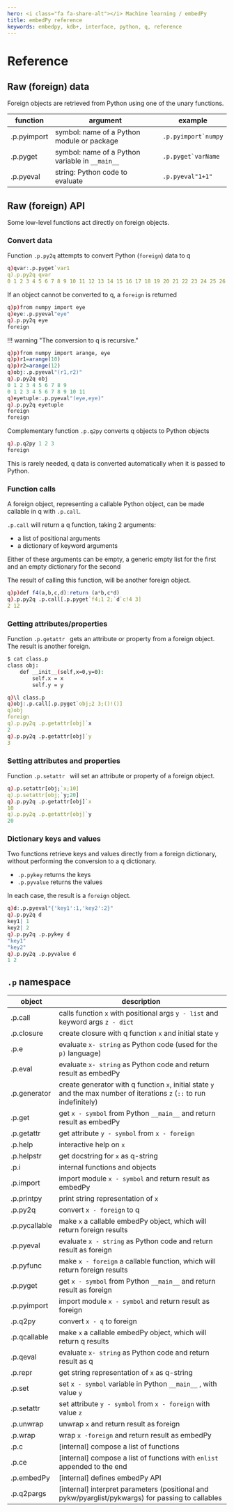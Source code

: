 ```yaml
---
hero: <i class="fa fa-share-alt"></i> Machine learning / embedPy
title: embedPy reference
keywords: embedpy, kdb+, interface, python, q, reference
---
```


# Reference 


## Raw (foreign) data

Foreign objects are retrieved from Python using one of the unary functions.

function    | argument                                        | example
------------|-------------------------------------------------|--------------
.p.pyimport | symbol: name of a Python module or package      | ``.p.pyimport`numpy``
.p.pyget    | symbol: name of a Python variable in `__main__` | ``.p.pyget`varName``
.p.pyeval   | string: Python code to evaluate                 | `.p.pyeval"1+1"`


## Raw (foreign) API

Some low-level functions act directly on foreign objects.


### Convert data 

Function `.p.py2q` attempts to convert Python (`foreign`) data to q

```q
q)qvar:.p.pyget`var1
q).p.py2q qvar
0 1 2 3 4 5 6 7 8 9 10 11 12 13 14 15 16 17 18 19 20 21 22 23 24 25 26 27 28 ..
```

If an object cannot be converted to q, a `foreign` is returned

```q
q)p)from numpy import eye
q)eye:.p.pyeval"eye"
q).p.py2q eye
foreign
```

!!! warning "The conversion to q is recursive."

```q
q)p)from numpy import arange, eye
q)p)r1=arange(10)
q)p)r2=arange(12)
q)obj:.p.pyeval"(r1,r2)"
q).p.py2q obj
0 1 2 3 4 5 6 7 8 9
0 1 2 3 4 5 6 7 8 9 10 11
q)eyetuple:.p.pyeval"(eye,eye)"
q).p.py2q eyetuple
foreign
foreign
```

Complementary function `.p.q2py` converts q objects to Python objects  

```q
q).p.q2py 1 2 3
foreign
```

This is rarely needed, q data is converted automatically when it is passed to Python.


### Function calls

A foreign object, representing a callable Python object, can be made callable in q with `.p.call`.  

`.p.call` will return a q function, taking 2 arguments:

-   a list of positional arguments
-   a dictionary of keyword arguments

Either of these arguments can be empty, a generic empty list for the first and an empty dictionary for the second

The result of calling this function, will be another foreign object.  

```q
q)p)def f4(a,b,c,d):return (a*b,c*d)
q).p.py2q .p.call[.p.pyget`f4;1 2;`d`c!4 3]
2 12
```


### Getting attributes/properties

Function `.p.getattr ` gets an attribute or property from a foreign object.  The result is another foreign.

```bash
$ cat class.p 
class obj:
    def __init__(self,x=0,y=0):
        self.x = x
        self.y = y
```

```q
q)\l class.p
q)obj:.p.call[.p.pyget`obj;2 3;()!()]
q)obj
foreign
q).p.py2q .p.getattr[obj]`x
2
q).p.py2q .p.getattr[obj]`y
3
```


### Setting attributes and properties

Function `.p.setattr ` will set an attribute or property of a foreign object.

```q
q).p.setattr[obj;`x;10]
q).p.setattr[obj;`y;20]
q).p.py2q .p.getattr[obj]`x
10
q).p.py2q .p.getattr[obj]`y
20
```


### Dictionary keys and values

Two functions retrieve keys and values directly from a foreign dictionary, without performing the conversion to a q dictionary. 

-   `.p.pykey` returns the keys
-   `.p.pyvalue` returns the values

In each case, the result is a `foreign` object.

```q
q)d:.p.pyeval"{'key1':1,'key2':2}"
q).p.py2q d
key1| 1
key2| 2
q).p.py2q .p.pykey d
"key1"
"key2"
q).p.py2q .p.pyvalue d
1 2
```


## `.p` namespace 

object             | description                                                                                                                             
-------------------|-----------------------------------------------------------------------------------------------------------------------------------------
.p.call            | calls function `x` with positional args `y - list` and keyword args `z - dict`
.p.closure         | create closure with q function `x` and initial state `y`
.p.e               | evaluate `x- string` as Python code (used for the `p)` language)
.p.eval            | evaluate `x- string` as Python code and return result as embedPy
.p.generator       | create generator with q function `x`, initial state `y` and the max number of iterations `z` (`::` to run indefinitely)
.p.get             | get `x - symbol` from Python `__main__`  and return result as embedPy
.p.getattr         | get attribute `y - symbol` from `x - foreign`
.p.help            | interactive help on `x`
.p.helpstr         | get docstring for `x` as q-string
.p.i               | internal functions and objects 
.p.import          | import module `x - symbol` and return result as embedPy
.p.printpy         | print string representation of `x`
.p.py2q            | convert `x - foreign` to q
<span class="nowrap">.p.pycallable</span> | make `x` a callable embedPy object, which will return foreign results
.p.pyeval          | evaluate `x - string` as Python code and return result as foreign
.p.pyfunc          | make `x - foreign` a callable function, which will return foreign results
.p.pyget           | get `x - symbol` from Python `__main__`  and return result as foreign
.p.pyimport        | import module `x - symbol` and return result as foreign
.p.q2py            | convert `x - q` to foreign
.p.qcallable       | make `x` a callable embedPy object, which will return q results
.p.qeval           | evaluate `x- string` as Python code and return result as q
.p.repr            | get string representation of `x` as q-string
.p.set             | set `x - symbol` variable in Python `__main__` , with value `y`
.p.setattr         | set attribute `y - symbol` from `x - foreign` with value `z`
.p.unwrap          | unwrap `x` and return result as foreign
.p.wrap            | wrap `x -foreign` and return result as embedPy
.p.c               | [internal] compose a list of functions
.p.ce              | [internal] compose a list of functions with `enlist` appended to the end
.p.embedPy         | [internal] defines embedPy API
.p.q2pargs         | [internal] interpret parameters (positional and pykw/pyarglist/pykwargs) for passing to callables




